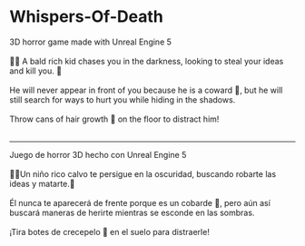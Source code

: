# Whispers-Of-Death
3D horror game made with Unreal Engine 5
<br>
<br>
👨‍🦲 A bald rich kid chases you in the darkness, looking to steal your ideas and kill you. 🔪
<br>
<br>
He will never appear in front of you because he is a coward 🐔, but he will still search for ways to hurt you while hiding in the shadows.
<br>
<br>
Throw cans of hair growth 🥫 on the floor to distract him!
<br>
<br>

--------------------------------------------------------------
Juego de horror 3D hecho con Unreal Engine 5
<br>
<br>
👨‍🦲Un niño rico calvo te persigue en la oscuridad, buscando robarte las ideas y matarte.🔪
<br>
<br>
Él nunca te aparecerá de frente porque es un cobarde 🐔, pero aún así buscará maneras de herirte mientras se esconde en las sombras.
<br>
<br>
¡Tira botes de crecepelo 🥫 en el suelo para distraerle!
